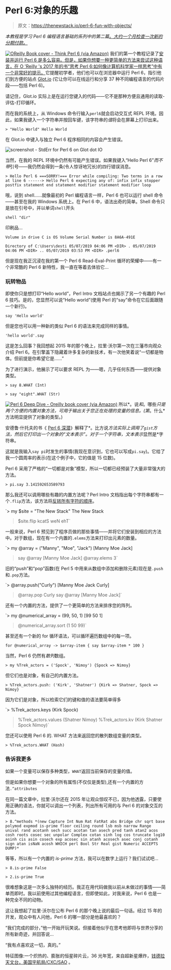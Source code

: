 # Perl 6:对象的乐趣

> 原文：<https://thenewstack.io/perl-6-fun-with-objects/>

*本教程是学习 Perl 6 编程语言基础的系列中的第二篇[。大约一个月检查一次新的分期付款。](/getting-started-at-long-last-on-perl-6/)*

[![OReilly Book cover - Think Perl 6 (via Amazon) ](img/2f153be7611f3d0d4ee973a3907b40a3.png)](https://books.google.com/books/about/Think_Perl_6.html?id=wH_PDgAAQBAJ&printsec=frontcover&source=kp_read_button#v=onepage&q&f=false) 我们的第一个教程记录了[安装并运行 Perl 6 是多么容易。但是，如果你想要一种更简单的方法来尝试这种语言，在 O 'Reilly 's 2017 年的书“](/getting-started-at-long-last-on-perl-6/)[思考 Perl 6:如何像计算机科学家一样思考”中有一个非常好的提示。](https://books.google.com/books/about/Think_Perl_6.html?id=wH_PDgAAQBAJ&printsec=frontcover&source=kp_read_button#v=onepage&q&f=false)它提醒初学者，他们也可以在浏览器中运行 Perl 6，指引他们到方便的站点 [Glot.io](https://glot.io/) (它让你可以在线运行和分享 37 种不同编程语言的代码片段——包括 Perl 6)。

请记住，Glot.io 实际上是在运行您键入的代码——它不是那种方便且通用的读取-评估-打印循环。

而在我的系统上，从 Windows 命令行输入`perl6`就会启动交互式 REPL 环境。因此，如果我键入一个字符串并按回车键，该字符串的*值*将会在屏幕上打印出来。

`> "Hello World"
Hello World`

在 Glot.io 中键入与独立 Perl 6 程序相同的内容会产生错误。

![screenshot - StdErr for Perl 6 on Glot dot IO](img/56e607cfc4516098c8bd70fafe9fbb6a.png)

当然，在我的 REPL 环境中仍然有可能产生错误。如果我键入“Hello Perl 6”*而不带*引号——我仍然会得到一条(令人惊讶地冗长)的四行错误消息。

`> Hello Perl 6
===SORRY!=== Error while compiling:
Two terms in a row
at line 6
------> Hello Perl 6
expecting any of:
infix
infix stopper
postfix
statement end
statement modifier
statement modifier loop`

哦，说到 shell……就像最初的 Perl 编程语言一样，Perl 6 也可以运行 shell 命令——甚至在我的 Windows 系统上。在 Perl 6 中，语法出奇的简单。Shell 命令只是放在引号中，并以单词`shell`开头

`shell "dir"`

印刷品…

`Volume in drive C is OS
Volume Serial Number is 8A6A-491E`

 `Directory of C:\Users\desti
05/07/2019 04:06 PM <DIR> .
05/07/2019 04:06 PM <DIR> ..
05/07/2019 03:53 PM <DIR> .perl6`

但是现在我正沉浸在我的第一个 Perl 6 Read-Eval-Print 循环的荣耀中——有一个非常酷的 Perl 6 新特性，我一直在等着去体验它…

### 玩转物品

即使你只是想打印“Hello world”，Perl Intro 文档站点也揭示了另一个有趣的 Perl 6 技巧。是的，您显然可以说“Hello world”(使用 Perl 的“say”命令在它后面跟随一个新行)。

`say 'Hello world'`

但是您也可以用一种新的类似 Perl 6 的语法来完成同样的事情。

`'hello world'.say`

这是怎么回事？我回想起 2015 年的那个晚上，拉里·沃尔第一次在三藩市向观众介绍 Perl 6。在引擎盖下隐藏着许多复杂的新技术，有一次他笑着说“一切都是物体。但前提是你希望它是……”

为了进行演示，他展示了可以要求 REPL 为——嗯，几乎任何东西——提供对象类型。

`> say 8.WHAT
(Int)`

`> say "eight".WHAT
(Str)`

[![Perl 6 Deep Dive - Oreilly book cover (via Amazon)](img/d67f020d50849ac02da18fce323a4ba1.png)](https://www.oreilly.com/library/view/perl-6-deep/9781787282049/a40bb2e8-7092-4da8-848e-10c325662f91.xhtml) 所以*。说*和*。哪些*只是两个方便的内置对象方法，可用于输出关于您正在处理的变量的信息。(第*。什么*方法明显提供了对象的类型。)

安德鲁·什托夫的书《 [Perl 6 深潜](https://www.oreilly.com/library/view/perl-6-deep/9781787282049/a40bb2e8-7092-4da8-848e-10c325662f91.xhtml)》解释了*。比方说*方法实际上调用了`gist`方法，然后它打印出一个对象的“文本表示”。对于一个字符串，文本表示*显然是*字符串。

这就是我输入`say pi`时发生的事情(我现在意识到，它也可以写成`pi.say`)。它给了我一个圆周率的表示(在这个例子中，它的值是 15 位数)。

Perl 6 采用了严格的“一切都是对象”模型，所以一切都已经预装了大量非常强大的方法。

`> pi.say
3.141592653589793`

那么我还可以调用哪些有趣的内置方法呢？Perl Intro 文档指出每个字符串都有一个`.flip`方法，该方法将[反转所有字符的顺序](https://perl6intro.com/#_hello_world)。

`> my $site = "The New Stack"
The New Stack
> $site.flip
kcatS weN ehT`

一般来说，Perl 6 预见到了程序员做的那些事情——并将它们安装到相应的方法中。对于数组，现在有一个内置的`.elems`方法来打印出元素的数量。

`> my @array = ("Manny", "Moe", "Jack")
[Manny Moe Jack]
> say @array
[Manny Moe Jack]
> @array.elems
> 3` 

旧的“push”和“pop”函数(在 Perl 5 中用来从数组中添加和删除元素)现在是`.push`和`.pop`方法。

`> @array.push("Curly")
[Manny Moe Jack Curly]
> @array.pop
Curly
> say @array
[Manny Moe Jack]` 

还有一个内置的方法，提供了一个更简单的方法来排序您的阵列。

`> my @numerical_array = (99, 50, 1)
[99 50 1]
> @numerical_array.sort
(1 50 99)`

甚至还有一个新的 for 循环语法，可以循环遍历数组中的每一项。

`for @numerical_array -> $array-item {
say $array-item * 100
}` 

当然，Perl 6 仍然有*散列*数组。

`> my %Trek_actors = ('Spock', 'Nimoy')
{Spock => Nimoy}`

但它们也是对象，有自己的内置方法。

`> %Trek_actors.push: ('Kirk', 'Shatner')
{Kirk => Shatner, Spock => Nimoy}`

因为它们是对象，所以检索它们的键和值的语法要简单得多

`> %Trek_actors.keys
(Kirk Spock)
> %Trek_actors.values
(Shatner Nimoy)
> %Trek_actors.kv
(Kirk Shatner Spock Nimoy)`

您还可以使用 Perl 6 的. WHAT 方法来返回您的散列数组变量的类型。

`> %Trek_actors.WHAT
(Hash)`

### 告诉我更多

如果一个变量可以保存多种类型，`WHAT`返回当前保存的变量的值。

但是如果你想要一个对象的所有属性(不仅仅是类型),还有一个内置的方法`.^attributes`

在同一篇文章中，拉里·沃尔还在 2015 年让观众惊叹不已，因为他透露，只要使用正确的语法，你就可以调出一个列表，列出所有可用的与 Perl 6 的对象交互的方法。

`> 8.^methods
*(new Capture Int Num Rat FatRat abs Bridge chr sqrt base polymod expmod is-prime floor ceiling round lsb msb narrow Range unival rand acotanh sech succ acotan tan asech pred tanh atan2 acos cosh roots cosec sec unpolar Complex cotan sinh log cos truncate log10 asinh cis asin cosech exp acosec sin atanh acosech asec conj cotanh sign atan isNaN acosh WHICH perl Bool Str Real gist Numeric ACCEPTS DUMP)*`

等等，所以有一个内置的 *is-prime* 方法，我可以在数字上运行？我们试试吧…

`> 8.is-prime
False`

`> 2.is-prime
True`

很难想象这是一次多么独特的经历。我正在用代码做我以前从未做过的事情——简单而即时。我以前使用过其他编程语言，但即使如此，对我来说，Perl 6 也是一种完全不同的动物。

这让我想起了拉里·沃尔在公布 Perl 6 的那个晚上说的最后一句话。经过 15 年的开发，观众中有人问他，Perl 6 的哪一部分是他最喜欢的？

“我们完成的部分，”他一开始开玩笑说。但接着他似乎在思考他即将与世界分享的所有新奇迹，并回答说…

“我有点喜欢这一切，真的。”

特征图像:一个炽热的、膨胀的恒星碎片云，36 光年宽，来自超新星爆炸，[钱德拉天文台，美国宇航局/CXC/SAO](https://apod.nasa.gov/apod/ap190801.html) 。

<svg xmlns:xlink="http://www.w3.org/1999/xlink" viewBox="0 0 68 31" version="1.1"><title>Group</title> <desc>Created with Sketch.</desc></svg>
